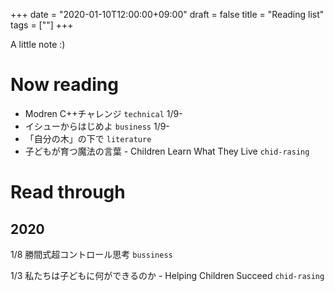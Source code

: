 +++
date = "2020-01-10T12:00:00+09:00"
draft = false
title = "Reading list"
tags = [""]
+++

A little note :)

# Now reading

- Modren C++チャレンジ `technical` 1/9-
- イシューからはじめよ `business`  1/9-
- 「自分の木」の下で `literature`
- 子どもが育つ魔法の言葉 - Children Learn What They Live `chid-rasing` 

# Read through

## 2020

1/8 勝間式超コントロール思考 `bussiness`

1/3 私たちは子どもに何ができるのか - Helping Children Succeed `chid-rasing` 
